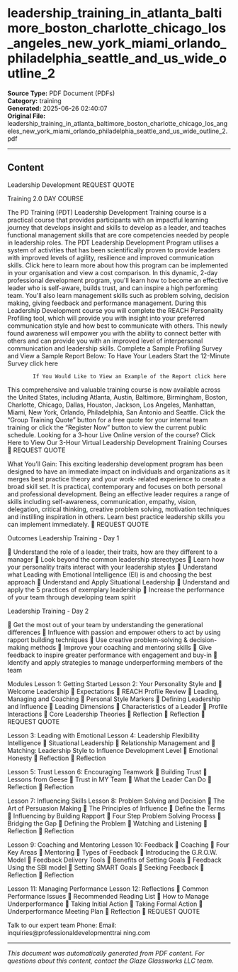 ﻿# leadership_training_in_atlanta_baltimore_boston_charlotte_chicago_los_angeles_new_york_miami_orlando_philadelphia_seattle_and_us_wide_outline_2

**Source Type:** PDF Document (PDFs)  
**Category:** training  
**Generated:** 2025-06-26 02:40:07  
**Original File:** leadership_training_in_atlanta_baltimore_boston_charlotte_chicago_los_angeles_new_york_miami_orlando_philadelphia_seattle_and_us_wide_outline_2.pdf

---

## Content

Leadership
Development                                                        REQUEST QUOTE



Training                                                          2.0 DAY COURSE




The PD Training (PDT) Leadership Development Training course is a practical
course that provides participants with an impactful learning journey that
develops insight and skills to develop as a leader, and teaches functional
management skills that are core competencies needed by people in leadership
roles.
The PDT Leadership Development Program utilises a system of activities that
has been scientifically proven to provide leaders with improved levels of
agility, resilience and improved communication skills. Click here to learn more
about how this program can be implemented in your organisation and view a
cost comparison.
In this dynamic, 2-day professional development program, you'll learn how to
become an effective leader who is self-aware, builds trust, and can inspire a
high performing team. You'll also learn management skills such as problem
solving, decision making, giving feedback and performance management.
During this Leadership Development course you will complete the REACH
Personality Profiling tool, which will provide you with insight into your
preferred communication style and how best to communicate with others. This
newly found awareness will empower you with the ability to connect better
with others and can provide you with an improved level of interpersonal
communication and leadership skills.
     Complete a Sample Profiling Survey and View a Sample Report Below:
             To Have Your Leaders Start the 12-Minute Survey click here

            If You Would Like to View an Example of the Report click here

This comprehensive and valuable training course is now available across the
United States, including Atlanta, Austin, Baltimore, Birmingham, Boston,
Charlotte, Chicago, Dallas, Houston, Jackson, Los Angeles, Manhattan, Miami,
New York, Orlando, Philadelphia, San Antonio and Seattle.
Click the “Group Training Quote” button for a free quote for your internal team
training or click the “Register Now” button to view the current public schedule.
Looking for a 3-hour Live Online version of the course? Click Here to View Our
3-Hour Virtual Leadership Development Training Courses
                                                                                    REQUEST QUOTE




What You’ll Gain:
This exciting leadership development program has been designed to have an immediate
impact on individuals and organizations as it merges best practice theory and your work-
related experience to create a broad skill set. It is practical, contemporary and focuses on
both personal and professional development.
Being an effective leader requires a range of skills including self-awareness, communication,
empathy, vision, delegation, critical thinking, creative problem solving, motivation techniques
and instilling inspiration in others. Learn best practice leadership skills you can implement
immediately.
                                                                          REQUEST QUOTE




Outcomes
Leadership Training - Day 1

      Understand the role of a leader, their traits, how are they different to a
       manager
      Look beyond the common leadership stereotypes
      Learn how your personality traits interact with your leadership styles
      Understand what Leading with Emotional Intelligence (EI) is and choosing the
       best
       approach
      Understand and Apply Situational Leadership
      Understand and apply the 5 practices of exemplary leadership
      Increase the performance of your team through developing team spirit

Leadership Training - Day 2

      Get the most out of your team by understanding the generational differences
      Influence with passion and empower others to act by using rapport building
       techniques
      Use creative problem-solving & decision-making methods
      Improve your coaching and mentoring skills
      Give feedback to inspire greater performance with engagement and buy-in
      Identify and apply strategies to manage underperforming members of the
       team




Modules
 Lesson 1: Getting Started                 Lesson 2: Your Personality Style and
    Welcome                               Leadership
    Expectations                              REACH Profile Review
    Leading, Managing and Coaching            Personal Style Markers
    Defining Leadership and Influence         Leading Dimensions
    Characteristics of a Leader               Profile Interactions
    Core Leadership Theories                  Reflection
    Reflection
                                                                     REQUEST QUOTE




 Lesson 3: Leading with Emotional     Lesson 4: Leadership Flexibility
Intelligence                              Situational Leadership
     Relationship Management and         Matching: Leadership Style to
        Influence                           Development Level
     Emotional Honesty                   Reflection
     Reflection


Lesson 5: Trust                       Lesson 6: Encouraging Teamwork
   Building Trust                        Lessons from Geese
   Trust in MY Team                      What the Leader Can Do
   Reflection                            Reflection


Lesson 7: Influencing Skills          Lesson 8: Problem Solving and Decision
   The Art of Persuasion             Making
   The Principles of Influence           Define the Terms
   Influencing by Building Rapport       Four Step Problem Solving Process
   Bridging the Gap                      Defining the Problem
   Watching and Listening                Reflection
   Reflection


Lesson 9: Coaching and Mentoring      Lesson 10: Feedback
   Coaching                              Four Key Areas
   Mentoring                             Types of Feedback
   Introducing the G.R.O.W. Model        Feedback Delivery Tools
   Benefits of Setting Goals             Feedback Using the SBI model
   Setting SMART Goals                   Seeking Feedback
   Reflection                            Reflection


Lesson 11: Managing Performance       Lesson 12: Reflections
   Common Performance Issues             Recommended Reading List
   How to Manage Underperformance
   Taking Initial Action
   Taking Formal Action
   Underperformance Meeting Plan
   Reflection
                               REQUEST QUOTE




Talk to our expert team
Phone:
Email:
inquiries@professionaldevelopmenttrai
ning.com

---

*This document was automatically generated from PDF content. For questions about this content, contact the Glaze Glassworks LLC team.*
